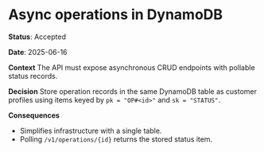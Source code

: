 # Async operations in DynamoDB

**Status**: Accepted

**Date**: 2025-06-16

**Context**
The API must expose asynchronous CRUD endpoints with pollable status records.

**Decision**
Store operation records in the same DynamoDB table as customer profiles using
items keyed by `pk = "OP#<id>"` and `sk = "STATUS"`.

**Consequences**
- Simplifies infrastructure with a single table.
- Polling `/v1/operations/{id}` returns the stored status item.
